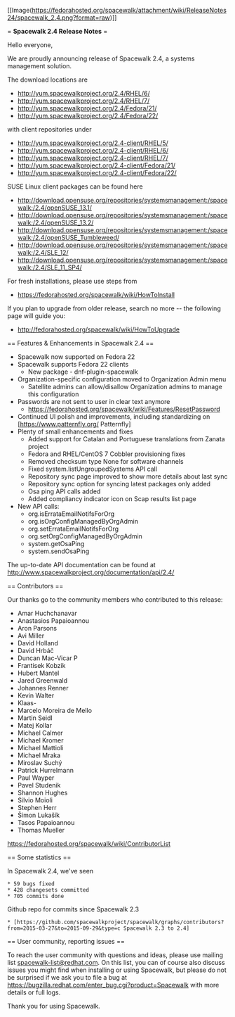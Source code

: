 
[[Image(https://fedorahosted.org/spacewalk/attachment/wiki/ReleaseNotes24/spacewalk_2.4.png?format=raw)]]

= __Spacewalk 2.4 Release Notes__ =

Hello everyone,

We are proudly announcing release of Spacewalk 2.4, a systems management solution.

The download locations are

  * http://yum.spacewalkproject.org/2.4/RHEL/6/
  * http://yum.spacewalkproject.org/2.4/RHEL/7/
  * http://yum.spacewalkproject.org/2.4/Fedora/21/
  * http://yum.spacewalkproject.org/2.4/Fedora/22/

with client repositories under

  * http://yum.spacewalkproject.org/2.4-client/RHEL/5/
  * http://yum.spacewalkproject.org/2.4-client/RHEL/6/
  * http://yum.spacewalkproject.org/2.4-client/RHEL/7/
  * http://yum.spacewalkproject.org/2.4-client/Fedora/21/
  * http://yum.spacewalkproject.org/2.4-client/Fedora/22/


SUSE Linux client packages can be found here

  * http://download.opensuse.org/repositories/systemsmanagement:/spacewalk:/2.4/openSUSE_13.1/
  * http://download.opensuse.org/repositories/systemsmanagement:/spacewalk:/2.4/openSUSE_13.2/
  * http://download.opensuse.org/repositories/systemsmanagement:/spacewalk:/2.4/openSUSE_Tumbleweed/
  * http://download.opensuse.org/repositories/systemsmanagement:/spacewalk:/2.4/SLE_12/
  * http://download.opensuse.org/repositories/systemsmanagement:/spacewalk:/2.4/SLE_11_SP4/

For fresh installations, please use steps from

  * https://fedorahosted.org/spacewalk/wiki/HowToInstall

If you plan to upgrade from older release, search no more -- the following page will guide you:

  * http://fedorahosted.org/spacewalk/wiki/HowToUpgrade

== Features & Enhancements in Spacewalk 2.4 ==

  * Spacewalk now supported on Fedora 22
  * Spacewalk supports Fedora 22 clients
    * New package - dnf-plugin-spacewalk
  * Organization-specific configuration moved to Organization Admin menu
    * Satellite admins can allow/disallow Organization admins to manage this configuration
  * Passwords are not sent to user in clear text anymore
    * https://fedorahosted.org/spacewalk/wiki/Features/ResetPassword
  * Continued UI polish and improvements, including standardizing on [https://www.patternfly.org/ Patternfly]
  * Plenty of small enhancements and fixes
    * Added support for Catalan and Portuguese translations from Zanata project
    * Fedora and RHEL/CentOS 7 Cobbler provisioning fixes
    * Removed checksum type None for software channels
    * Fixed system.listUngroupedSystems API call
    * Repository sync page improved to show more details about last sync
    * Repository sync option for syncing latest packages only added
    * Osa ping API calls added
    * Added compliancy indicator icon on Scap results list page
  * New API calls:
    * org.isErrataEmailNotifsForOrg
    * org.isOrgConfigManagedByOrgAdmin
    * org.setErrataEmailNotifsForOrg
    * org.setOrgConfigManagedByOrgAdmin
    * system.getOsaPing
    * system.sendOsaPing

The up-to-date API documentation can be found at http://www.spacewalkproject.org/documentation/api/2.4/

== Contributors ==

Our thanks go to the community members who contributed to this release:

* Amar Huchchanavar
* Anastasios Papaioannou
* Aron Parsons
* Avi Miller
* David Holland
* David Hrbáč
* Duncan Mac-Vicar P
* Frantisek Kobzik
* Hubert Mantel
* Jared Greenwald
* Johannes Renner
* Kevin Walter
* Klaas-
* Marcelo Moreira de Mello
* Martin Seidl
* Matej Kollar
* Michael Calmer
* Michael Kromer
* Michael Mattioli
* Michael Mraka
* Miroslav Suchý
* Patrick Hurrelmann
* Paul Wayper
* Pavel Studenik
* Shannon Hughes
* Silvio Moioli
* Stephen Herr
* Šimon Lukašík
* Tasos Papaioannou
* Thomas Mueller                                                                   

https://fedorahosted.org/spacewalk/wiki/ContributorList

== Some statistics ==

In Spacewalk 2.4, we've seen

    * 59 bugs fixed
    * 428 changesets committed
    * 705 commits done

Github repo for commits since Spacewalk 2.3

    * [https://github.com/spacewalkproject/spacewalk/graphs/contributors?from=2015-03-27&to=2015-09-29&type=c Spacewalk 2.3 to 2.4]

== User community, reporting issues ==

To reach the user community with questions and ideas, please use
mailing list spacewalk-list@redhat.com. On this list, you can of
course also discuss issues you might find when installing or using
Spacewalk, but please do not be surprised if we ask you to file a bug
at https://bugzilla.redhat.com/enter_bug.cgi?product=Spacewalk with more
details or full logs.

Thank you for using Spacewalk.